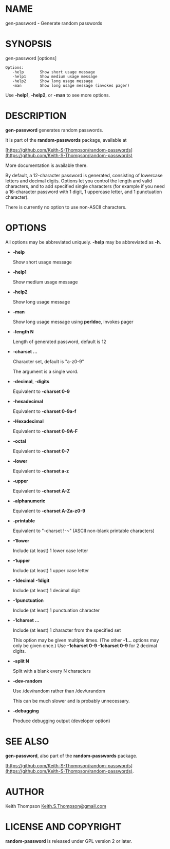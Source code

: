 # NAME

gen-password - Generate random passwords

# SYNOPSIS

gen-password \[options\]

    Options:
       -help       Show short usage message
       -help1      Show medium usage message
       -help2      Show long usage message
       -man        Show long usage message (invokes pager)

Use **-help1**, **-help2**, or **-man** to see more options.

# DESCRIPTION

**gen-password** generates random passwords.

It is part of the **random-passwords** package, available at

[https://github.com/Keith-S-Thompson/random-passwords](https://github.com/Keith-S-Thompson/random-passwords)

More documentation is available there.

By default, a 12-character password is generated, consisting of
lowercase letters and decimal digits.  Options let you control the
length and valid characters, and to add specified single characters
(for example if you need a 16-character password with 1 digit,
1 uppercase letter, and 1 punctuation character).

There is currently no option to use non-ASCII characters.

# OPTIONS

All options may be abbreviated uniquely.  **-help** may be abbreviated as **-h**.

- **-help**

    Show short usage message

- **-help1**

    Show medium usage message

- **-help2**

    Show long usage message

- **-man**

    Show long usage message using **perldoc**, invokes pager

- **-length N**

    Length of generated password, default is 12

- **-charset ...**

    Character set, default is "a-z0-9"

    The argument is a single word.

- **-decimal**, **-digits**

    Equivalent to **-charset 0-9**

- **-hexadecimal**

    Equivalent to **-charset 0-9a-f**

- **-Hexadecimal**

    Equivalent to **-charset 0-9A-F**

- **-octal**

    Equivalent to **-charset 0-7**

- **-lower**

    Equivalent to **-charset a-z**

- **-upper**

    Equivalent to **-charset A-Z**

- **-alphanumeric**

    Equivalent to **-charset A-Za-z0-9**

- **-printable**

    Equivalent to "-charset !-~" (ASCII non-blank printable characters)

- **-1lower**

    Include (at least) 1 lower case letter

- **-1upper**

    Include (at least) 1 upper case letter

- **-1decimal** **-1digit**

    Include (at least) 1 decimal digit

- **-1punctuation**

    Include (at least) 1 punctuation character

- **-1charset ...**

    Include (at least) 1 character from the specified set

    This option may be given multiple times.
    (The other **-1...** options may only be given once.)
    Use **-1charset 0-9 -1charset 0-9** for 2 decimal digits.

- **-split N**

    Split with a blank every N characters

- **-dev-random**

    Use /dev/random rather than /dev/urandom

    This can be much slower and is probably unnecessary.

- **-debugging**

    Produce debugging output (developer option)

# SEE ALSO

**gen-password**, also part of the **random-passwords** package.

[https://github.com/Keith-S-Thompson/random-passwords](https://github.com/Keith-S-Thompson/random-passwords).

# AUTHOR

Keith Thompson <Keith.S.Thompson@gmail.com>

# LICENSE AND COPYRIGHT

**random-password** is released under GPL version 2 or later.

